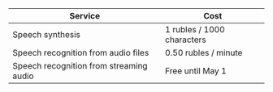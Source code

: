 | Service                                 | Cost                       |
| --------------------------------------- | -------------------------- |
| Speech synthesis                        | 1 rubles / 1000 characters |
| Speech recognition from audio files     | 0.50 rubles / minute       |
| Speech recognition from streaming audio | Free until May 1           |
